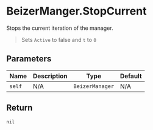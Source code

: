 # BeizerManger.StopCurrent
Stops the current iteration of the manager.
> Sets `Active` to false and `t` to `0`

## Parameters
| Name   | Description | Type            | Default |
| ------ | ----------- | --------------- | ------- |
| `self` | N/A         | `BeizerManager` | N/A     |

## Return
`nil`
